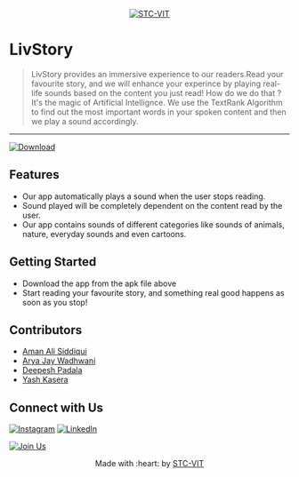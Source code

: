 <p align="center">
    <a href="https://stcvit.in/" target="_blank"><img src="https://github.com/STCVIT/STC-README/blob/master/gitbanner.png" title="STC-VIT" alt="STC-VIT"></a>
</p>
<h1> LivStory</h1>

> LivStory provides an immersive experience to our readers.Read your favourite story, and we will enhance your experince by playing real-life sounds based on the content you just read! How do we do that ? It's the magic of Artificial Intellignce. We use the TextRank Algorithm to find out the most important words in your spoken content and then we play a sound accordingly. 
---

[![Download ](https://img.shields.io/badge/-Get%20the%20link%20to%20the%20App-brightgreen)](<add drive link here>)

## Features

* Our app automatically plays a sound when the user stops reading. <br>
* Sound played will be completely dependent on the content read by the user. <br>
* Our app contains  sounds of different categories like sounds of animals, nature, everyday sounds and even cartoons.

## Getting Started

* Download the app from the apk file above <br>
* Start reading your favourite story, and something real good happens as soon as you stop! <br>

## Contributors
* <a href="https://github.com/a-ma-n"> Aman Ali Siddiqui </a>
* <a href="https://github.com/Arya-Wadhwani07"> Arya Jay Wadhwani  </a>
* <a href="https://github.com/DeepBlueS3a"> Deepesh Padala </a>
* <a href="https://github.com/yashkasera">  Yash Kasera </a>

## Connect with Us
[![Instagram](https://img.shields.io/badge/Instagram-E4405F?style=for-the-badge&logo=instagram&logoColor=white)](https://www.instagram.com/mstcvit/)
[![LinkedIn](https://img.shields.io/badge/LinkedIn-0077B5?style=for-the-badge&logo=linkedin&logoColor=white)](https://www.linkedin.com/company/micvitvellore/mycompany/)

[![Join Us](https://img.shields.io/badge/Join%20Us-STC-VIT)](https://stcvit.in/)

<p align="center">
	Made with :heart: by <a href="https://stcvit.in/">STC-VIT</a>
</p>
